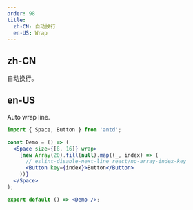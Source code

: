 ```yaml
---
order: 98
title:
  zh-CN: 自动换行
  en-US: Wrap
---
```


## zh-CN

自动换行。

## en-US

Auto wrap line.

```jsx
import { Space, Button } from 'antd';

const Demo = () => (
  <Space size={[8, 16]} wrap>
    {new Array(20).fill(null).map((_, index) => (
      // eslint-disable-next-line react/no-array-index-key
      <Button key={index}>Button</Button>
    ))}
  </Space>
);

export default () => <Demo />;
```
